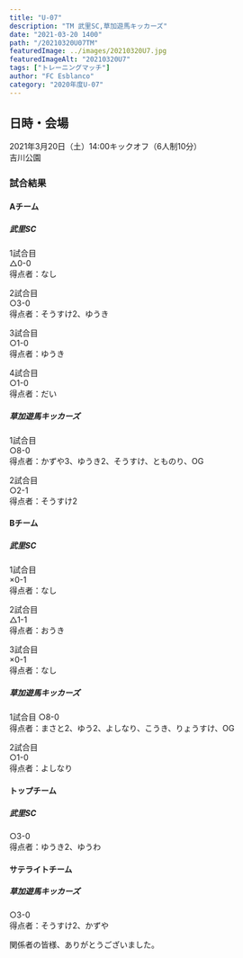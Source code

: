 ```yaml
---
title: "U-07"
description: "TM 武里SC,草加遊馬キッカーズ"
date: "2021-03-20 1400"
path: "/20210320U07TM"
featuredImage: ../images/20210320U7.jpg
featuredImageAlt: "20210320U7"
tags: ["トレーニングマッチ"]
author: "FC Esblanco"
category: "2020年度U-07"
---
```


## 日時・会場

2021年3月20日（土）14:00キックオフ（6人制10分）<br>
吉川公園

### 試合結果

#### Aチーム

##### 武里SC

1試合目  
△0-0  
得点者：なし

2試合目  
○3-0  
得点者：そうすけ2、ゆうき

3試合目  
○1-0  
得点者：ゆうき

4試合目  
○1-0  
得点者：だい

##### 草加遊馬キッカーズ

1試合目  
○8-0  
得点者：かずや3、ゆうき2、そうすけ、とものり、OG

2試合目  
○2-1  
得点者：そうすけ2

#### Bチーム

##### 武里SC

1試合目  
×0-1  
得点者：なし

2試合目  
△1-1  
得点者：おうき

3試合目  
×0-1  
得点者：なし

##### 草加遊馬キッカーズ

1試合目
○8-0  
得点者：まさと2、ゆう2、よしなり、こうき、りょうすけ、OG

2試合目  
○1-0  
得点者：よしなり

#### トップチーム

##### 武里SC

○3-0  
得点者：ゆうき2、ゆうわ

#### サテライトチーム

##### 草加遊馬キッカーズ

○3-0  
得点者：そうすけ2、かずや


関係者の皆様、ありがとうございました。

